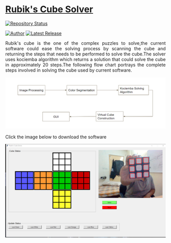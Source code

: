 # <a href="https://drive.google.com/file/d/1vTOnswnFGa5YzNrHzCOuYpLlWIMAFV9V/view?usp=sharing" target="_blank">Rubik's Cube Solver</a>

[![Repository Status](https://img.shields.io/badge/Repository%20Status-Maintained-dark%20green.svg)](https://github.com/guru-narayana/rubiks_cube_solver)

[![Author](https://img.shields.io/badge/Author-Nara%20Guru%20Narayanaswamy-blue)](www.linkedin.com/in/nara-guru-narayanaswamy-658a811b0)
[![Latest Release](https://img.shields.io/badge/Latest%20Release-18%20July%202022-yellow.svg)](https://github.com/guru-narayana/rubiks_cube_solver/commit/master)

 <p align="justify">Rubik's cube is the one of the complex puzzles to solve,the current software could ease the solving process by scanning the cube and returning the steps that needs to be performed to solve the cube.The solver uses kociemba algorithm which returns a solution that could solve the cube in approximately 20 steps.The following flow chart portrays the complete steps involved in solving the cube used by current software. </p>

![Algorithim Block Diagram](https://github.com/guru-narayana/rubiks_cube_solver/blob/master/Images/algo.png)

 <p align="justify">Click the image below to download the software</p>



<a href="https://drive.google.com/file/d/1vTOnswnFGa5YzNrHzCOuYpLlWIMAFV9V/view?usp=sharing" rel="Software">![Software](https://github.com/guru-narayana/rubiks_cube_solver/blob/master/Images/Software.png)</a>
